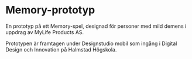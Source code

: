 # Memory-prototyp

En prototyp på ett Memory-spel, designad för personer med mild demens i uppdrag av MyLife Products AS.

Prototypen är framtagen under Designstudio mobil som ingång i 
Digital Design och Innovation på Halmstad Högskola.
